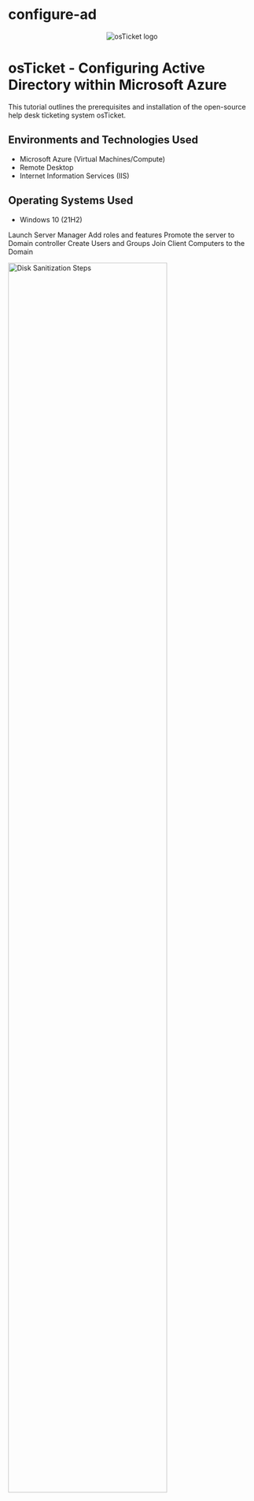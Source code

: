 # configure-ad

<p align="center">
<img src="https://i.imgur.com/TcVVr1r.png" alt="osTicket logo"/>
</p>

<h1>osTicket - Configuring Active Directory within Microsoft Azure</h1>
This tutorial outlines the prerequisites and installation of the open-source help desk ticketing system osTicket.<br />



<h2>Environments and Technologies Used</h2>

- Microsoft Azure (Virtual Machines/Compute)
- Remote Desktop
- Internet Information Services (IIS)

<h2>Operating Systems Used </h2>

- Windows 10</b> (21H2)

Launch Server Manager
Add roles and features
Promote the server to Domain controller
Create Users and Groups
Join Client Computers to the Domain



<p>
<img src="https://i.imgur.com/EV9EJOw.png" height="80%" width="80%" alt="Disk Sanitization Steps"/>
</p>
<p>

<br />

